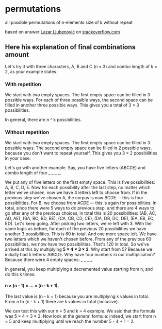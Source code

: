 # permutations
all possible permutations of n-elements size of k without repeat

based on answer [Lazar Ljubenović](https://stackoverflow.com/users/2131286/lazar-ljubenovi%c4%87)
on [stackoverflow.com](https://stackoverflow.com/questions/46023946/calculate-the-total-amount-number-of-combinations-of-a-set-with-the-specified)

## Here his explanation of final combinations amount

Let's try it with three characters, A, B and C (n = 3) and combo length of k = 2, as your example states.

### With repetition
We start with two empty spaces.
The first empty space can be filled in 3 possible ways.
For each of three possible ways, the second space can be filled in another three possible ways.
This gives you a total of 3 × 3 possibilities.

In general, there are n ^ k possibilities.

### Without repetition
We start with two empty spaces.
The first empty space can be filled in 3 possible ways.
The second empty space can be filled in 2 possible ways, because you don't want to repeat yourself.
This gives you 3 × 2 possibilities in your case.

Let's go with another example. Say, you have five letters (ABCDE) and combo length of four _ _ _ _.

We put any of five letters on the first empty space. This is five possibilities: A, B, C, D, E.
Now for each possibility after the last step, no matter which letter we've chosen, now we have 4 letters left to choose from. If in the previous step we've chosen A, the corpus is now BCDE -- this is four possibilities. For B, we choose from ACDE -- this is again for possibilities. In total, since there were 5 ways to do previous step, and there are 4 ways to go after any of the previous choices, in total this is 20 possibilities: (AB, AC, AD, AE), (BA, BC, BD, BE), (CA, CB, CD, CE), (DA, DB, DC, DE), (EA, EB, EC, ED).
Let's keep going. After picking two letters, we're left with 3. With the same logic as before, for each of the previous 20 possibilities we have another 3 possibilities. This is 60 in total.
And one more space left. We have two letters which we haven't chosen before. From any of the previous 60 possibilities, we now have two possibilities. That's 120 in total.
So we've arrived at this by multiplying <b>5 × 4 × 3 × 2</b>. Why start from 5? Because we initially had 5 letters: ABCDE. Why have four numbers in our multiplication? Because there were 4 empty spaces: _ _ _ _.

In general, you keep multiplying a decremented value starting from n, and do this k times:
#### <b>n × (n - 1) × ... × (n - k + 1)</b>.

The last value is (n - k + 1) because you are multiplying k values in total. From n to (n - k + 1) there are k values in total (inclusive).

We can test this with our n = 5 and k = 4 example. We said that the formula was 5 × 4 × 3 × 2. Now look at the general formula: indeed, we start from n = 5 and keep multiplying until we reach the number 5 - 4 + 1 = 2.
